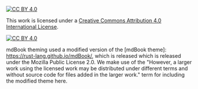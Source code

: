[![CC BY 4.0][cc-by-shield]][cc-by]

This work is licensed under a
[Creative Commons Attribution 4.0 International License][cc-by].

[![CC BY 4.0][cc-by-image]][cc-by]

[cc-by]: http://creativecommons.org/licenses/by/4.0/
[cc-by-image]: https://i.creativecommons.org/l/by/4.0/88x31.png
[cc-by-shield]: https://img.shields.io/badge/License-CC%20BY%204.0-lightgrey.svg


mdBook theming used a modified version of the [mdBook theme]: https://rust-lang.github.io/mdBook/, which is released which is released under the Mozilla Public License 2.0. We make use of the "However, a larger work using the licensed work may be distributed under different terms and without source code for files added in the larger work." term for including the modified theme here. 
